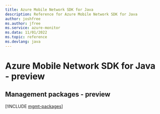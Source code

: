 ```yaml
---
title: Azure Mobile Network SDK for Java
description: Reference for Azure Mobile Network SDK for Java
author: joshfree
ms.author: jfree
ms.service: azure-monitor
ms.data: 11/01/2022
ms.topic: reference
ms.devlang: java
---
```

# Azure Mobile Network SDK for Java - preview

## Management packages - preview
[!INCLUDE [mgmt-packages](mobile-network-mgmt-index.md)]